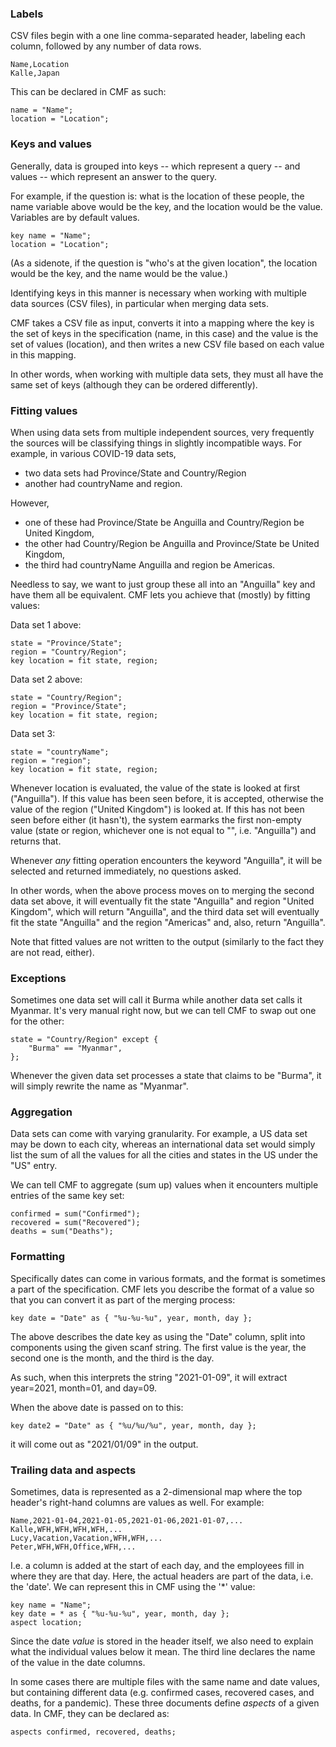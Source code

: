 ### Labels

CSV files begin with a one line comma-separated header, labeling each column, followed by any number of data rows.

```
Name,Location
Kalle,Japan
```

This can be declared in CMF as such:

```
name = "Name";
location = "Location";
```

### Keys and values

Generally, data is grouped into keys -- which represent a query -- and values -- which represent an answer to the query.

For example, if the question is: what is the location of these people, the name variable above would be the key, and the location would be the value. Variables are by default values.

```
key name = "Name";
location = "Location";
```

(As a sidenote, if the question is "who's at the given location", the location would be the key, and the name would be the value.)

Identifying keys in this manner is necessary when working with multiple data sources (CSV files), in particular when merging data sets.

CMF takes a CSV file as input, converts it into a mapping where the key is the set of keys in the specification (name, in this case) and the value is the set of values (location), and then writes a new CSV file based on each value in this mapping.

In other words, when working with multiple data sets, they must all have the same set of keys (although they can be ordered differently).

### Fitting values

When using data sets from multiple independent sources, very frequently the sources will be classifying things in slightly incompatible ways. For example, in various COVID-19 data sets,
* two data sets had Province/State and Country/Region
* another had countryName and region.

However,
* one of these had Province/State be Anguilla and Country/Region be United Kingdom,
* the other had Country/Region be Anguilla and Province/State be United Kingdom,
* the third had countryName Anguilla and region be Americas.

Needless to say, we want to just group these all into an "Anguilla" key and have them all be equivalent. CMF lets you achieve that (mostly) by fitting values:

Data set 1 above:

```
state = "Province/State";
region = "Country/Region";
key location = fit state, region;
```

Data set 2 above:

```
state = "Country/Region";
region = "Province/State";
key location = fit state, region;
```

Data set 3:

```
state = "countryName";
region = "region";
key location = fit state, region;
```

Whenever location is evaluated, the value of the state is looked at first ("Anguilla"). If this value has been seen before, it is accepted, otherwise the value of the region ("United Kingdom") is looked at. If this has not been seen before either (it hasn't), the system earmarks the first non-empty value (state or region, whichever one is not equal to "", i.e. "Anguilla") and returns that.

Whenever *any* fitting operation encounters the keyword "Anguilla", it will be selected and returned immediately, no questions asked.

In other words, when the above process moves on to merging the second data set above, it will eventually fit the state "Anguilla" and region "United Kingdom", which will return "Anguilla", and the third data set will eventually fit the state "Anguilla" and the region "Americas" and, also, return "Anguilla".

Note that fitted values are not written to the output (similarly to the fact they are not read, either).

### Exceptions

Sometimes one data set will call it Burma while another data set calls it Myanmar. It's very manual right now, but we can tell CMF to swap out one for the other:

```
state = "Country/Region" except {
    "Burma" == "Myanmar",
};
```

Whenever the given data set processes a state that claims to be "Burma", it will simply rewrite the name as "Myanmar".

### Aggregation

Data sets can come with varying granularity. For example, a US data set may be down to each city, whereas an international data set would simply list the sum of all the values for all the cities and states in the US under the "US" entry.

We can tell CMF to aggregate (sum up) values when it encounters multiple entries of the same key set:

```
confirmed = sum("Confirmed");
recovered = sum("Recovered");
deaths = sum("Deaths");
```

### Formatting

Specifically dates can come in various formats, and the format is sometimes a part of the specification. CMF lets you describe the format of a value so that you can convert it as part of the merging process:

```
key date = "Date" as { "%u-%u-%u", year, month, day };
```

The above describes the date key as using the "Date" column, split into components using the given scanf string. The first value is the year, the second one is the month, and the third is the day.

As such, when this interprets the string "2021-01-09", it will extract year=2021, month=01, and day=09.

When the above date is passed on to this:

```
key date2 = "Date" as { "%u/%u/%u", year, month, day };
```

it will come out as "2021/01/09" in the output.

### Trailing data and aspects

Sometimes, data is represented as a 2-dimensional map where the top header's right-hand columns are values as well. For example:

```
Name,2021-01-04,2021-01-05,2021-01-06,2021-01-07,...
Kalle,WFH,WFH,WFH,WFH,...
Lucy,Vacation,Vacation,WFH,WFH,...
Peter,WFH,WFH,Office,WFH,...
```

I.e. a column is added at the start of each day, and the employees fill in where they are that day.
Here, the actual headers are part of the data, i.e. the 'date'. We can represent this in CMF using the '*' value:

```
key name = "Name";
key date = * as { "%u-%u-%u", year, month, day };
aspect location;
```

Since the date *value* is stored in the header itself, we also need to explain what the individual values below it mean. The third line declares the name of the value in the date columns.

In some cases there are multiple files with the same name and date values, but containing different data (e.g. confirmed cases, recovered cases, and deaths, for a pandemic). These three documents define *aspects* of a given data. In CMF, they can be declared as:

```
aspects confirmed, recovered, deaths;
```

